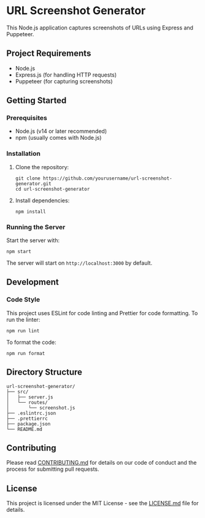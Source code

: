 # URL Screenshot Generator

This Node.js application captures screenshots of URLs using Express and Puppeteer.

## Project Requirements

- Node.js
- Express.js (for handling HTTP requests)
- Puppeteer (for capturing screenshots)

## Getting Started

### Prerequisites

- Node.js (v14 or later recommended)
- npm (usually comes with Node.js)

### Installation

1. Clone the repository:
   ```
   git clone https://github.com/yourusername/url-screenshot-generator.git
   cd url-screenshot-generator
   ```

2. Install dependencies:
   ```
   npm install
   ```

### Running the Server

Start the server with:
```
npm start
```

The server will start on `http://localhost:3000` by default.

## Development

### Code Style

This project uses ESLint for code linting and Prettier for code formatting. To run the linter:

```
npm run lint
```

To format the code:

```
npm run format
```

## Directory Structure

```
url-screenshot-generator/
├── src/
│   ├── server.js
│   └── routes/
│       └── screenshot.js
├── .eslintrc.json
├── .prettierrc
├── package.json
└── README.md
```

## Contributing

Please read [CONTRIBUTING.md](CONTRIBUTING.md) for details on our code of conduct and the process for submitting pull requests.

## License

This project is licensed under the MIT License - see the [LICENSE.md](LICENSE.md) file for details.